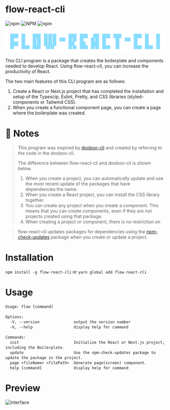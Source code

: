 # flow-react-cli

![npm](https://img.shields.io/npm/v/flow-react-cli)
![NPM](https://img.shields.io/npm/l/flow-react-cli)
![npm](https://img.shields.io/npm/dt/flow-react-cli)

![logo](./design/logo.jpg)

This CLI program is a package that creates the boilerplate and components needed to develop React.
Using flow-react-cli, you can increase the productivity of React.

The two main features of this CLI program are as follows:

1. Create a React or Next.js project that has completed the installation and setup of the Typescip, Eslint, Pretty, and CSS libraries (styled-components or Tailwind CSS).
2. When you create a functional component page, you can create a page where the boilerplate was created.

# 📢 Notes

> This program was inspired by [dooboo-cli](https://github.com/dooboolab/dooboo-cli) and created by referring to the code in the dooboo-cli.
>
> The difference between flow-react-cli and dooboo-cli is shown below.
>
> 1.  When you create a project, you can automatically update and use the most recent update of the packages that have dependencies.the name.
> 2.  When you create a React project, you can install the CSS library together.
> 3.  You can create any project when you create a component. This means that you can create components, even if they are not projects created using that package.
> 4.  When creating a project or component, there is no restriction on

> flow-react-cli updates packages for dependencies using the [npm-check-updates]() package when you create or update a project.

# Installation

`npm install -g flow-react-cli`
or `yarn global add flow-react-cli`

# Usage

```
Usage: flow [command]

Options:
  -V, --version               output the version number
  -h, --help                  display help for command

Commands:
  init                        Initialize the React or Next.js project, including the Boilerplate.
  update                      Use the npm-check-updates package to update the package in the project.
  page <fileName> <filePath>  Generate page(screen) component.
  help [command]              display help for command
```

# Preview

![interface](./design/interface.png)
